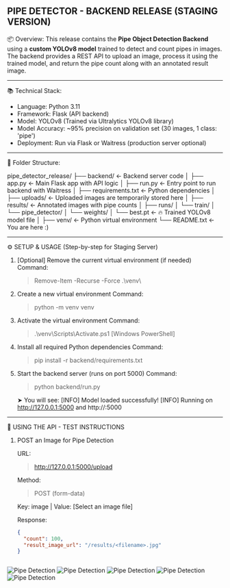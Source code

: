 PIPE DETECTOR - BACKEND RELEASE (STAGING VERSION)
--------------------------------------------------

📦 Overview:
This release contains the **Pipe Object Detection Backend** using a **custom YOLOv8 model** trained to detect and count pipes in images. The backend provides a REST API to upload an image, process it using the trained model, and return the pipe count along with an annotated result image.

--------------------------------------------------
📚 Technical Stack:

- Language: Python 3.11
- Framework: Flask (API backend)
- Model: YOLOv8 (Trained via Ultralytics YOLOv8 library)
- Model Accuracy: ~95% precision on validation set (30 images, 1 class: 'pipe')
- Deployment: Run via Flask or Waitress (production server optional)

--------------------------------------------------
📁 Folder Structure:

pipe_detector_release/
├── backend/                    ← Backend server code
│   ├── app.py                  ← Main Flask app with API logic
│   ├── run.py                  ← Entry point to run backend with Waitress
│   ├── requirements.txt        ← Python dependencies
│   ├── uploads/                ← Uploaded images are temporarily stored here
│   ├── results/                ← Annotated images with pipe counts
│
├── runs/
│   └── train/
│       └── pipe_detector/
│           └── weights/
│               └── best.pt     ← 🔥 Trained YOLOv8 model file
│
├── venv/                       ← Python virtual environment
└── README.txt                  ← You are here :)

--------------------------------------------------
⚙️ SETUP & USAGE (Step-by-step for Staging Server)

1. [Optional] Remove the current virtual environment (if needed)
   Command:
   > Remove-Item -Recurse -Force .\venv\

2. Create a new virtual environment
   Command:
   > python -m venv venv

3. Activate the virtual environment
   Command:
   > .\venv\Scripts\Activate.ps1       [Windows PowerShell]

4. Install all required Python dependencies
   Command:
   > pip install -r backend/requirements.txt

5. Start the backend server (runs on port 5000)
   Command:
   > python backend/run.py

   ➤ You will see:
   [INFO] Model loaded successfully!
   [INFO] Running on http://127.0.0.1:5000 and http://<server-ip>:5000

--------------------------------------------------
🔁 USING THE API - TEST INSTRUCTIONS

1. POST an Image for Pipe Detection

   URL: 
   > http://127.0.0.1:5000/upload

   Method:
   > POST (form-data)

   Key: image  |  Value: [Select an image file]

   Response:
   ```json
   {
     "count": 100,
     "result_image_url": "/results/<filename>.jpg"
   }



![Pipe Detection](https://github.com/shaunak2110/Pipe-Counter/raw/main/WhatsApp%20Image%202025-07-27%20at%2023.04.01_f6605c88.jpg)
![Pipe Detection](https://github.com/shaunak2110/Pipe-Counter/blob/0255607a2a831d2e2afb75bdb89c97d92fba55b7/WhatsApp%20Image%202025-07-27%20at%2023.04.27_0d66740b.jpg)
![Pipe Detection](https://github.com/shaunak2110/Pipe-Counter/blob/52d27d9b7b6d232506383ef3198a5318e98cfcb1/WhatsApp%20Image%202025-07-27%20at%2023.04.55_652a2f45.jpg)
![Pipe Detection](https://github.com/shaunak2110/Pipe-Counter/raw/main/WhatsApp%20Image%202025-07-27%20at%2023.04.01_f660....jpeg)
![Pipe Detection](https://github.com/shaunak2110/Pipe-Counter/raw/main/WhatsApp%20Image%202025-07-27%20at%2023.04.01_f660....jpeg)
